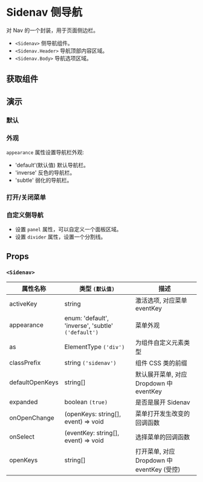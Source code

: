# Sidenav 侧导航

对 Nav 的一个封装，用于页面侧边栏。

- `<Sidenav>` 侧导航组件。
- `<Sidenav.Header>` 导航顶部内容区域。
- `<Sidenav.Body>` 导航选项区域。

## 获取组件

<!--{include:(components/sidenav/fragments/import.md)}-->

## 演示

### 默认

<!--{include:`basic.md`}-->

### 外观

`appearance` 属性设置导航栏外观:

- 'default'(默认值) 默认导航栏。
- 'inverse' 反色的导航栏。
- 'subtle' 弱化的导航栏。

<!--{include:`appearance.md`}-->

### 打开/关闭菜单

<!--{include:`toggle.md`}-->

### 自定义侧导航

- 设置 `panel` 属性，可以自定义一个面板区域。
- 设置 `divider` 属性，设置一个分割线。

<!--{include:`divider-panel.md`}-->

## Props

### `<Sidenav>`

| 属性名称        | 类型 `(默认值)`                                    | 描述                                       |
| --------------- | -------------------------------------------------- | ------------------------------------------ |
| activeKey       | string                                             | 激活选项, 对应菜单 eventKey                |
| appearance      | enum: 'default', 'inverse', 'subtle' `('default')` | 菜单外观                                   |
| as              | ElementType `('div')`                              | 为组件自定义元素类型                       |
| classPrefix     | string `('sidenav')`                               | 组件 CSS 类的前缀                          |
| defaultOpenKeys | string[]                                           | 默认展开菜单, 对应 Dropdown 中 eventKey    |
| expanded        | boolean `(true)`                                   | 是否是展开 Sidenav                         |
| onOpenChange    | (openKeys: string[], event) => void                | 菜单打开发生改变的回调函数                 |
| onSelect        | (eventKey: string[], event) => void                | 选择菜单的回调函数                         |
| openKeys        | string[]                                           | 打开菜单, 对应 Dropdown 中 eventKey (受控) |
